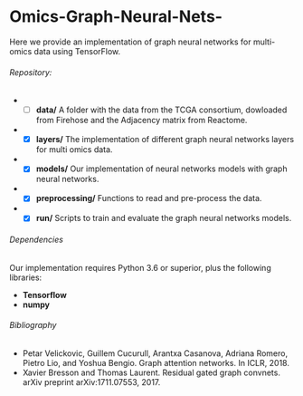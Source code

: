 # Omics-Graph-Neural-Nets-
Here we provide an implementation of graph neural networks for multi-omics data using TensorFlow. 
 ###### Repository:
- -[ ] **data/** A folder with the data from the TCGA consortium, dowloaded from Firehose and the Adjacency matrix from Reactome. 
- -[x] **layers/** The implementation of different graph neural networks layers for multi omics data. 
- -[x] **models/** Our implementation of neural networks models with graph neural networks. 
- -[x] **preprocessing/** Functions to read and pre-process the data. 
- -[x] **run/**  Scripts to train and evaluate the graph neural networks models.
 ###### Dependencies
 Our implementation requires Python 3.6 or superior, plus the following libraries:
 - **Tensorflow**
 - **numpy**
 ###### Bibliography
 - Petar Velickovic, Guillem Cucurull, Arantxa Casanova, Adriana Romero, Pietro Lio, and Yoshua Bengio.
Graph attention networks. In ICLR, 2018.
- Xavier Bresson and Thomas Laurent. Residual gated graph convnets. arXiv preprint
arXiv:1711.07553, 2017.
 
